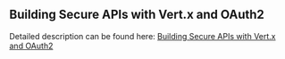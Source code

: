 ## Building Secure APIs with Vert.x and OAuth2

Detailed description can be found here: [Building Secure APIs with Vert.x and OAuth2](https://piotrminkowski.wordpress.com/2017/09/15/building-secure-apis-with-vert-x-and-oauth2/) 



